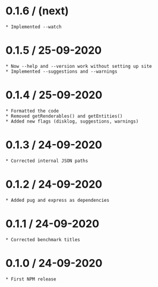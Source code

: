 
0.1.6 / (next)
====================
	* Implemented --watch

0.1.5 / 25-09-2020
====================
	* Now --help and --version work without setting up site
	* Implemented --suggestions and --warnings

0.1.4 / 25-09-2020
====================
	* Formatted the code
	* Removed getRenderables() and getEntities()
	* Added new flags (disklog, suggestions, warnings)

0.1.3 / 24-09-2020
====================
	* Corrected internal JSON paths


0.1.2 / 24-09-2020
====================
	* Added pug and express as dependencies


0.1.1 / 24-09-2020
====================
	* Corrected benchmark titles


0.1.0 / 24-09-2020
====================
	* First NPM release


